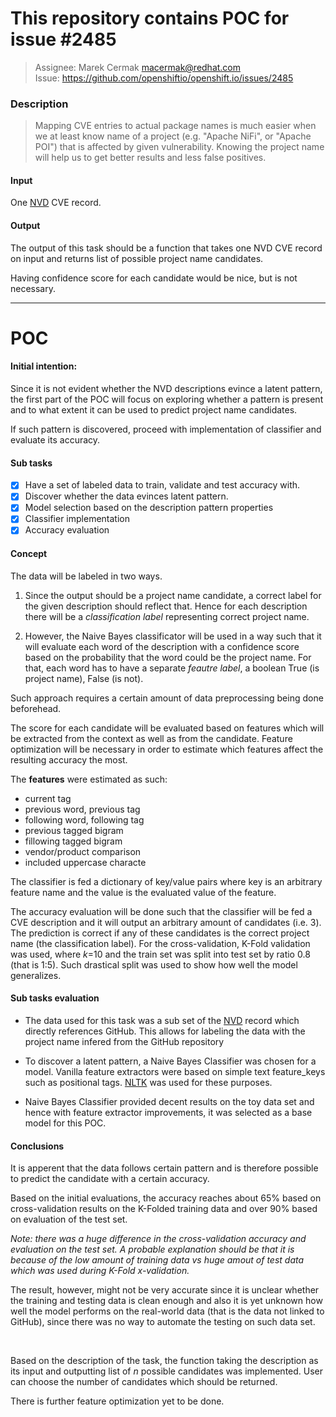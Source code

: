 # This repository contains POC for issue #2485

> Assignee: Marek Cermak <macermak@redhat.com>\
> Issue: https://github.com/openshiftio/openshift.io/issues/2485 

### Description

> Mapping CVE entries to actual package names is much easier when we at least know name of a project (e.g. "Apache NiFi", or "Apache POI") that is affected by given vulnerability. Knowing the project name will help us to get better results and less false positives.

#### Input

One [NVD] CVE record.


#### Output

The output of this task should be a function that takes one NVD CVE record
on input and returns list of possible project name candidates.

Having confidence score for each candidate would be nice, but is not necessary.

---

# POC

#### Initial intention:  
Since it is not evident whether the NVD descriptions evince a latent pattern,
the first part of the POC will focus on exploring whether a pattern is present and to what
extent it can be used to predict project name candidates.

If such pattern is discovered, proceed with implementation of classifier and evaluate
its accuracy.


#### Sub tasks
- [x] Have a set of labeled data to train, validate and test accuracy with.
- [x] Discover whether the data evinces latent pattern. 
- [x] Model selection based on the description pattern properties
- [x] Classifier implementation
- [x] Accuracy evaluation

#### Concept

The data will be labeled in two ways.

1) Since the output should be a project name candidate, a correct label for the given description should reflect that. Hence for each description there will be a *classification label* representing correct project name. 

2) However, the Naive Bayes classificator will be used in a way such that it will evaluate each word of the description with a confidence score based on the probability that the word could be the project name. For that, each word has to have a separate *feautre label*, a boolean True (is project name), False (is not).


Such approach requires a certain amount of data preprocessing being done beforehead.

The score for each candidate will be evaluated based on features which will be extracted from the context as well as from the candidate. Feature optimization will be necessary in order to estimate which features affect the resulting accuracy the most.

The **features** were estimated as such:

- current tag
- previous word, previous tag
- following word, following tag
- previous tagged bigram
- fillowing tagged bigram
- vendor/product comparison
- included uppercase characte

The classifier is fed a dictionary of key/value pairs where key is an arbitrary feature name and the value is the evaluated value of the feature.

The accuracy evaluation will be done such that the classifier will be fed a CVE description and it will output an arbitrary amount of candidates (i.e. 3). The prediction is correct if any of these candidates is the correct project name (the classification label).
For the cross-validation, K-Fold validation was used, where *k*=10 and the train set was split into test set by ratio 0.8 (that is 1:5). Such drastical split was used to show how well the model generalizes.

#### Sub tasks evaluation
- The data used for this task was a sub set of the [NVD] record which directly references
GitHub. This allows for labeling the data with the project name infered from the GitHub repository

- To discover a latent pattern, a Naive Bayes Classifier was chosen for a model.
Vanilla feature extractors were based on simple text feature_keys such as positional tags.
[NLTK] was used for these purposes.

- Naive Bayes Classifier provided decent results on the toy data set and hence with feature extractor improvements, it was selected as a base model for this POC.

#### Conclusions

It is apperent that the data follows certain pattern and is therefore possible to predict the candidate with a certain accuracy.

Based on the initial evaluations, the accuracy reaches about 65% based on cross-validation results on the K-Folded training data and over 90% based on evaluation of the test set.

*Note: there was a huge difference in the cross-validation accuracy and evaluation on the test set. A probable explanation should be that it is because of the low amount of training data vs huge amout of test data which was used during K-Fold x-validation.*

The result, however, might not be very accurate since it is unclear whether the training and testing data is clean enough and also it is yet unknown how well the model performs on the real-world data (that is the data not linked to GitHub), since there was no way to automate the testing on such data set.


<br>

Based on the description of the task, the function taking the description as its input and outputting list of *n* possible candidates was implemented. User can choose the number of candidates which should be returned.


There is further feature optimization yet to be done.


[NLTK]: https://www.nltk.org/
[NVD]: https://nvd.nist.gov/


